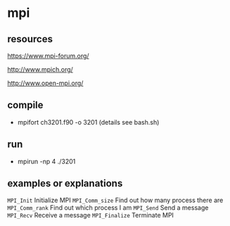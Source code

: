 # mpi

## resources

https://www.mpi-forum.org/

http://www.mpich.org/

http://www.open-mpi.org/

## compile

* mpifort ch3201.f90 -o 3201 (details see bash.sh)

## run

* mpirun -np 4 ./3201

## examples or explanations

```MPI_Init```        Initialize MPI 
```MPI_Comm_size```   Find out how many process there are
```MPI_Comm_rank```   Find out which process I am
```MPI_Send```        Send a message
```MPI_Recv```        Receive a message
```MPI_Finalize```    Terminate MPI
